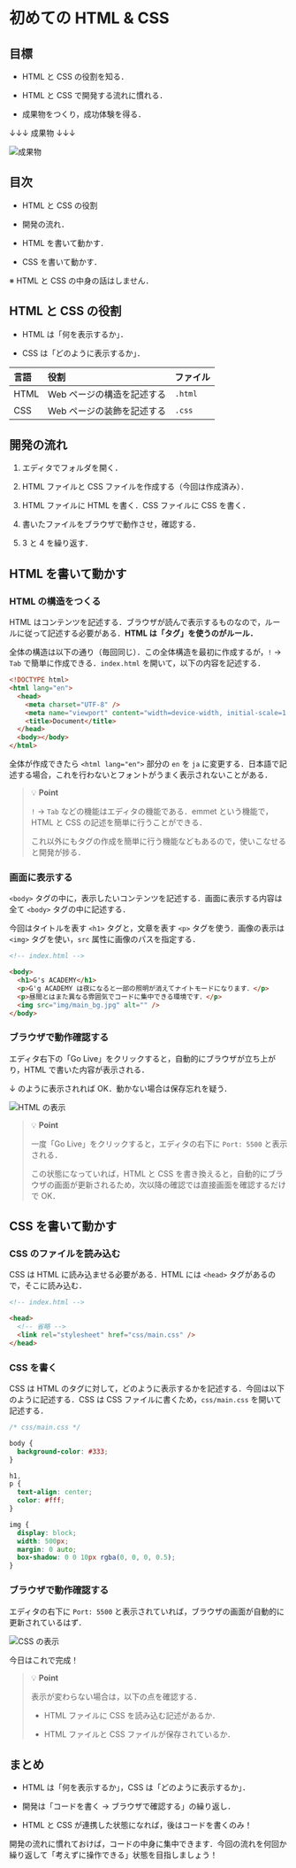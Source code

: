 # 初めての HTML & CSS

## 目標

- HTML と CSS の役割を知る．

- HTML と CSS で開発する流れに慣れる．

- 成果物をつくり，成功体験を得る．

↓↓↓ 成果物 ↓↓↓

![成果物](https://github.com/taroosg/first-code-html/assets/28992410/dde0552c-745e-4b34-bd74-d360146fabe5)

## 目次

- HTML と CSS の役割

- 開発の流れ．

- HTML を書いて動かす．

- CSS を書いて動かす．

※ HTML と CSS の中身の話はしません．

## HTML と CSS の役割

- HTML は「何を表示するか」．

- CSS は「どのように表示するか」．

| 言語 | 役割                       | ファイル |
| :--- | :------------------------- | :------- |
| HTML | Web ページの構造を記述する | `.html`  |
| CSS  | Web ページの装飾を記述する | `.css`   |

## 開発の流れ

1. エディタでフォルダを開く．

2. HTML ファイルと CSS ファイルを作成する（今回は作成済み）．

3. HTML ファイルに HTML を書く．CSS ファイルに CSS を書く．

4. 書いたファイルをブラウザで動作させ，確認する．

5. 3 と 4 を繰り返す．

## HTML を書いて動かす

### HTML の構造をつくる

HTML はコンテンツを記述する．ブラウザが読んで表示するものなので，ルールに従って記述する必要がある．**HTML は「タグ」を使うのがルール．**

全体の構造は以下の通り（毎回同じ）．この全体構造を最初に作成するが，`!` → `Tab` で簡単に作成できる．`index.html` を開いて，以下の内容を記述する．

```html
<!DOCTYPE html>
<html lang="en">
  <head>
    <meta charset="UTF-8" />
    <meta name="viewport" content="width=device-width, initial-scale=1.0" />
    <title>Document</title>
  </head>
  <body></body>
</html>
```

全体が作成できたら `<html lang="en">` 部分の `en` を `ja` に変更する．日本語で記述する場合，これを行わないとフォントがうまく表示されないことがある．

> 💡 **Point**
>
> `!` → `Tab` などの機能はエディタの機能である．emmet という機能で，HTML と CSS の記述を簡単に行うことができる．
>
> これ以外にもタグの作成を簡単に行う機能などもあるので，使いこなせると開発が捗る．

### 画面に表示する

`<body>` タグの中に，表示したいコンテンツを記述する．画面に表示する内容は全て `<body>` タグの中に記述する．

今回はタイトルを表す `<h1>` タグと，文章を表す `<p>` タグを使う．画像の表示は `<img>` タグを使い，`src` 属性に画像のパスを指定する．

```html
<!-- index.html -->

<body>
  <h1>G's ACADEMY</h1>
  <p>G'g ACADEMY は夜になると一部の照明が消えてナイトモードになります．</p>
  <p>昼間とはまた異なる雰囲気でコードに集中できる環境です．</p>
  <img src="img/main_bg.jpg" alt="" />
</body>
```

### ブラウザで動作確認する

エディタ右下の「Go Live」をクリックすると，自動的にブラウザが立ち上がり，HTML で書いた内容が表示される．

↓ のように表示されれば OK．動かない場合は保存忘れを疑う．

![HTML の表示](https://github.com/taroosg/first-code-html/assets/28992410/640fe0a9-f6ee-4978-a4af-449975d49a0d)

> 💡 **Point**
>
> 一度「Go Live」をクリックすると，エディタの右下に `Port: 5500` と表示される．
>
> この状態になっていれば，HTML と CSS を書き換えると，自動的にブラウザの画面が更新されるため，次以降の確認では直接画面を確認するだけで OK．

## CSS を書いて動かす

### CSS のファイルを読み込む

CSS は HTML に読み込ませる必要がある．HTML には `<head>` タグがあるので，そこに読み込む．

```html
<!-- index.html -->

<head>
  <!-- 省略 -->
  <link rel="stylesheet" href="css/main.css" />
</head>
```

### CSS を書く

CSS は HTML のタグに対して，どのように表示するかを記述する．今回は以下のように記述する．CSS は CSS ファイルに書くため，`css/main.css` を開いて記述する．

```css
/* css/main.css */

body {
  background-color: #333;
}

h1,
p {
  text-align: center;
  color: #fff;
}

img {
  display: block;
  width: 500px;
  margin: 0 auto;
  box-shadow: 0 0 10px rgba(0, 0, 0, 0.5);
}
```

### ブラウザで動作確認する

エディタの右下に `Port: 5500` と表示されていれば，ブラウザの画面が自動的に更新されているはず．

![CSS の表示](https://github.com/taroosg/first-code-html/assets/28992410/dde0552c-745e-4b34-bd74-d360146fabe5)

今日はこれで完成！

> 💡 **Point**
>
> 表示が変わらない場合は，以下の点を確認する．
>
> - HTML ファイルに CSS を読み込む記述があるか．
>
> - HTML ファイルと CSS ファイルが保存されているか．

## まとめ

- HTML は「何を表示するか」，CSS は「どのように表示するか」．

- 開発は「コードを書く → ブラウザで確認する」の繰り返し．

- HTML と CSS が連携した状態になれば，後はコードを書くのみ！

開発の流れに慣れておけば，コードの中身に集中できます．今回の流れを何回か繰り返して「考えずに操作できる」状態を目指しましょう！
